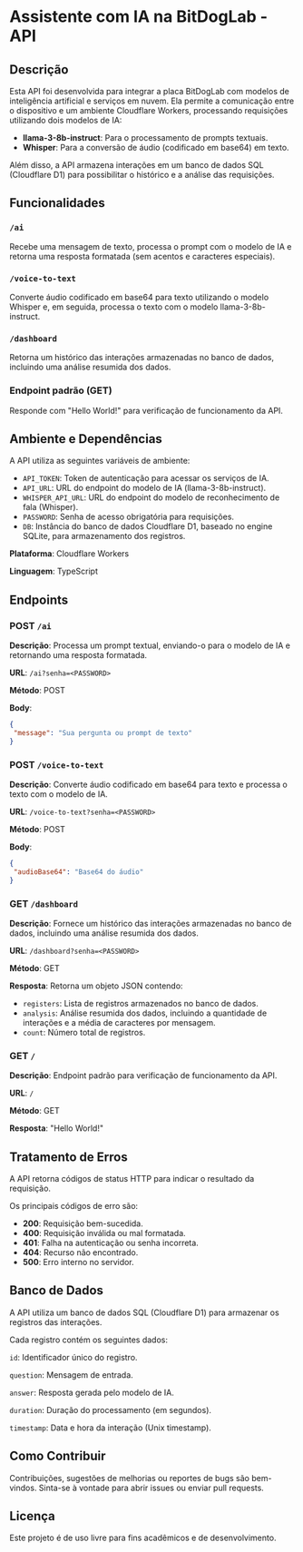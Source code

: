 # Assistente com IA na BitDogLab - API

## Descrição

Esta API foi desenvolvida para integrar a placa BitDogLab com modelos de inteligência artificial e serviços em nuvem. Ela permite a comunicação entre o dispositivo e um ambiente Cloudflare Workers, processando requisições utilizando dois modelos de IA:

- **llama-3-8b-instruct**: Para o processamento de prompts textuais.
- **Whisper**: Para a conversão de áudio (codificado em base64) em texto.

Além disso, a API armazena interações em um banco de dados SQL (Cloudflare D1) para possibilitar o histórico e a análise das requisições.

## Funcionalidades

### `/ai`

Recebe uma mensagem de texto, processa o prompt com o modelo de IA e retorna uma resposta formatada (sem acentos e caracteres especiais).

### `/voice-to-text`

Converte áudio codificado em base64 para texto utilizando o modelo Whisper e, em seguida, processa o texto com o modelo llama-3-8b-instruct.

### `/dashboard`

Retorna um histórico das interações armazenadas no banco de dados, incluindo uma análise resumida dos dados.

### Endpoint padrão (GET)

Responde com "Hello World!" para verificação de funcionamento da API.

## Ambiente e Dependências

A API utiliza as seguintes variáveis de ambiente:

- `API_TOKEN`: Token de autenticação para acessar os serviços de IA.
- `API_URL`: URL do endpoint do modelo de IA (llama-3-8b-instruct).
- `WHISPER_API_URL`: URL do endpoint do modelo de reconhecimento de fala (Whisper).
- `PASSWORD`: Senha de acesso obrigatória para requisições.
- `DB`: Instância do banco de dados Cloudflare D1, baseado no engine SQLite, para armazenamento dos registros.

**Plataforma**: Cloudflare Workers

**Linguagem**: TypeScript

## Endpoints

### POST `/ai`

**Descrição**: Processa um prompt textual, enviando-o para o modelo de IA e retornando uma resposta formatada.

**URL**: `/ai?senha=<PASSWORD>`

**Método**: POST

**Body**:

```json
{
 "message": "Sua pergunta ou prompt de texto"
}
```

### POST `/voice-to-text`

**Descrição**: Converte áudio codificado em base64 para texto e processa o texto com o modelo de IA.

**URL**: `/voice-to-text?senha=<PASSWORD>`

**Método**: POST

**Body**:

```json
{
 "audioBase64": "Base64 do áudio"
}
```

### GET `/dashboard`

**Descrição**: Fornece um histórico das interações armazenadas no banco de dados, incluindo uma análise resumida dos dados.

**URL**: `/dashboard?senha=<PASSWORD>`

**Método**: GET

**Resposta**: Retorna um objeto JSON contendo:

- `registers`: Lista de registros armazenados no banco de dados.
- `analysis`: Análise resumida dos dados, incluindo a quantidade de interações e a média de caracteres por mensagem.
- `count`: Número total de registros.

### GET `/`

**Descrição**: Endpoint padrão para verificação de funcionamento da API.

**URL**: `/`

**Método**: GET

**Resposta**: "Hello World!"

## Tratamento de Erros

A API retorna códigos de status HTTP para indicar o resultado da requisição.

Os principais códigos de erro são:

- **200**: Requisição bem-sucedida.
- **400**: Requisição inválida ou mal formatada.
- **401**: Falha na autenticação ou senha incorreta.
- **404**: Recurso não encontrado.
- **500**: Erro interno no servidor.

## Banco de Dados

A API utiliza um banco de dados SQL (Cloudflare D1) para armazenar os registros das interações.

Cada registro contém os seguintes dados:

`id`: Identificador único do registro.

`question`: Mensagem de entrada.

`answer`: Resposta gerada pelo modelo de IA.

`duration`: Duração do processamento (em segundos).

`timestamp`: Data e hora da interação (Unix timestamp).

## Como Contribuir

Contribuições, sugestões de melhorias ou reportes de bugs são bem-vindos. Sinta-se à vontade para abrir issues ou enviar pull requests.

## Licença

Este projeto é de uso livre para fins acadêmicos e de desenvolvimento.
